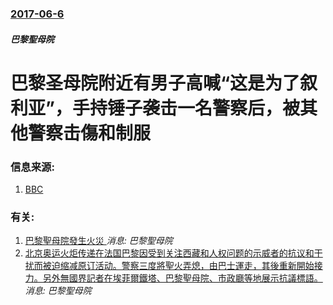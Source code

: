 ### [2017-06-6](/news/2017/06/6/index.md)

##### 巴黎聖母院
# 巴黎圣母院附近有男子高喊“这是为了叙利亚”，手持锤子袭击一名警察后，被其他警察击傷和制服 




### 信息来源:

1. [BBC](http://www.bbc.com/news/world-europe-40178183)

### 有关:

1. [巴黎聖母院發生火災 ](/news/2019/04/15/巴黎聖母院發生火災.md) _消息: 巴黎聖母院_
2. [北京奥运火炬传递在法国巴黎因受到关注西藏和人权问题的示威者的抗议和干扰而被迫缩减原订活动。警察三度將聖火弄熄，由巴士運走，其後重新開始接力。另外無國界記者在埃菲爾鐵塔、巴黎聖母院、市政廳等地展示抗議標語。](/news/2008/04/7/北京奥运火炬传递在法国巴黎因受到关注西藏和人权问题的示威者的抗议和干扰而被迫缩减原订活动-警察三度將聖火弄熄-由巴士運走.md) _消息: 巴黎聖母院_
